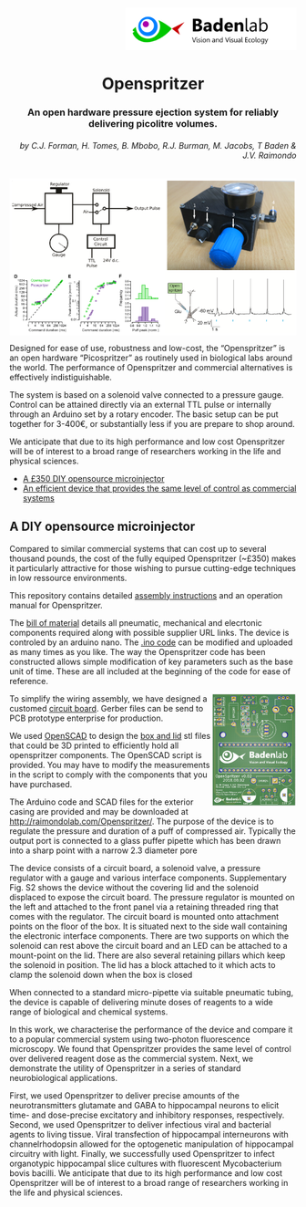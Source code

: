 <p align="right"><img src="https://github.com/BadenLab/Zebrafish-visual-space-model/blob/master/Images/Logo.png" width="300"/>
<h1 align="center">Openspritzer</h1></p>
<h3 align="center">An open hardware pressure ejection system for reliably delivering picolitre volumes.
</h3><p align="center"><h6 align="right">by C.J. Forman, H. Tomes, B. Mbobo, R.J. Burman, M. Jacobs, T Baden &
J.V. Raimondo</h6>
<img align="center" src="https://github.com/BadenLab/Openspritzer/blob/master/Images/Cover%20Picture2.PNG" width="1000"/>
</p>


Designed for ease of use, robustness and low-cost, the “Openspritzer” is an open hardware “Picospritzer” as routinely used
in biological labs around the world. The performance of Openspritzer and commercial alternatives is effectively indistiguishable.

The system is based on a solenoid valve connected to a pressure gauge. Control can be attained directly via an external TTL pulse
or internally through an Arduino set by a rotary encoder. The basic setup can be put together for 3-400€, or substantially less if you
are prepare to shop around.

We anticipate that due to its high performance and low cost Openspritzer will be of interest to a broad range of researchers working
in the life and physical sciences.



- [A £350 DIY opensource microinjector](#a-DIY-opensource-microinjector)
- [An efficient device that provides the same level of control as commercial systems](#correlating-a-recording-area-into-the-visual-space)



## A DIY opensource microinjector
Compared to similar commercial systems that can cost up to several thousand pounds, the cost of the fully equiped Openspritzer (~£350) makes it
particularly attractive for those wishing to pursue cutting-edge techniques in low ressource environments.

This repository contains detailed [assembly instructions](https://github.com/BadenLab/Openspritzer/blob/master/Manuscript%20and%20Instruction/supplementary_information_final.pdf) and an operation manual for Openspritzer.

The [bill of material](https://github.com/BadenLab/Openspritzer/blob/master/Manuscript%20and%20Instruction/BOM.csv) details all pneumatic, mechanical and elecrtonic components required along with possible supplier URL links. The device is controled by an arduino nano. The [.ino code](https://github.com/BadenLab/Openspritzer/tree/master/Arduino) can be modified and uploaded as many times as you like. The way the Openspritzer code has been constructed allows simple modification of key parameters such as the base unit of time. These are all included at the beginning of the code for ease of reference.

<img align="right" width="150" height="198" src="https://github.com/BadenLab/Openspritzer/blob/master/Images/PCB%20Board.png">

To simplify the wiring assembly, we have designed a customed [circuit board](https://github.com/BadenLab/Openspritzer/tree/master/PCB). Gerber files can be send to PCB prototype enterprise for production.

We used [OpenSCAD](http://openscad.org) to design the [box and lid](https://github.com/BadenLab/Openspritzer/tree/master/3D%20printing%20files) stl files that could be 3D printed to efficiently hold all openspritzer components. The OpenSCAD script is provided. You may have to modify the measurements in the script to comply with the components that you have purchased.



 The Arduino code and SCAD files for the exterior casing are
provided and may be downloaded at http://raimondolab.com/Openspritzer/. The purpose of the
device is to regulate the pressure and duration of a puff of compressed air. Typically the output port
is connected to a glass puffer pipette which has been drawn into a sharp point with a narrow 2.3 diameter pore

The device consists of a circuit board, a solenoid valve, a pressure regulator with a gauge and
various interface components. Supplementary Fig. S2 shows the device without the covering lid
and the solenoid displaced to expose the circuit board. The pressure regulator is mounted on the left
and attached to the front panel via a retaining threaded ring that comes with the regulator. The
circuit board is mounted onto attachment points on the floor of the box. It is situated next to the side
wall containing the electronic interface components. There are two supports on which the solenoid
can rest above the circuit board and an LED can be attached to a mount-point on the lid. There are
also several retaining pillars which keep the solenoid in position. The lid has a block attached to it
which acts to clamp the solenoid down when the box is closed


When connected to a standard micro-pipette via suitable pneumatic tubing, the device is capable of
delivering minute doses of reagents to a wide range of biological and chemical systems.



In this work,
we characterise the performance of the device and compare it to a popular commercial system using two-photon
fluorescence microscopy. We found that Openspritzer provides the same level of control over
delivered reagent dose as the commercial system. Next, we demonstrate the utility of Openspritzer in
a series of standard neurobiological applications.



First, we used Openspritzer to deliver precise
amounts of the neurotransmitters glutamate and GABA to hippocampal neurons to elicit time- and
dose-precise excitatory and inhibitory responses, respectively. Second, we used Openspritzer to
deliver infectious viral and bacterial agents to living tissue. Viral transfection of hippocampal
interneurons with channelrhodopsin allowed for the optogenetic manipulation of hippocampal
circuitry with light. Finally, we successfully used Openspritzer to infect organotypic hippocampal
slice cultures with fluorescent Mycobacterium bovis bacilli. We anticipate that due to its high
performance and low cost Openspritzer will be of interest to a broad range of researchers working in
the life and physical sciences.
